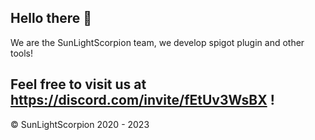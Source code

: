 ## Hello there 👋

We are the SunLightScorpion team, we develop spigot plugin and other tools!

## Feel free to visit us at https://discord.com/invite/fEtUv3WsBX !

© SunLightScorpion 2020 - 2023
